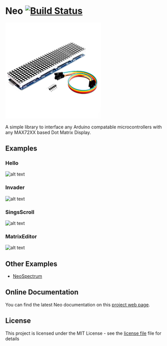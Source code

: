 # Neo [![Build Status](https://travis-ci.org/rpidanny/Neo.svg?branch=develop)](https://travis-ci.org/rpidanny/Neo)

<img src="https://raw.githubusercontent.com/rpidanny/assets/master/Neo/MAX7219-Matrix.jpeg" width="300" />

A simple library to interface any Arduino compatable microcontrollers with any MAX72XX based Dot Matrix Display.

## Examples

### Hello  

![alt text](https://raw.githubusercontent.com/rpidanny/assets/master/Neo/Hello.gif "Hello")

### Invader  

![alt text](https://raw.githubusercontent.com/rpidanny/assets/master/Neo/Invader.gif "Invader")

### SingsScroll  

![alt text](https://raw.githubusercontent.com/rpidanny/assets/master/Neo/SignsScroll.gif "SignScroll")

### MatrixEditor  

![alt text](https://raw.githubusercontent.com/rpidanny/assets/master/Neo/MatrixEditor.gif "MatrixEditor")

## Other Examples

- [NeoSpectrum](https://github.com/rpidanny/NeoSpectrum)

## Online Documentation

You can find the latest Neo documentation on this [project web page](https://rpidanny.github.io/Neo/html/annotated.html).

## License

This project is licensed under the MIT License - see the [license file](LICENSE) file for details
